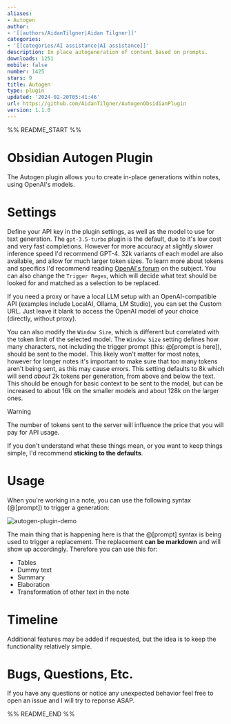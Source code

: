 ```yaml
---
aliases:
- Autogen
author:
- '[[authors/AidanTilgner|Aidan Tilgner]]'
categories:
- '[[categories/AI assistance|AI assistance]]'
description: In place autogeneration of content based on prompts.
downloads: 1251
mobile: false
number: 1425
stars: 9
title: Autogen
type: plugin
updated: '2024-02-20T05:41:46'
url: https://github.com/AidanTilgner/AutogenObsidianPlugin
version: 1.1.0
---
```


%% README_START %%

# Obsidian Autogen Plugin
The Autogen plugin allows you to create in-place generations within notes, using OpenAI's models.

# Settings
Define your API key in the plugin settings, as well as the model to use for text generation. The `gpt-3.5-turbo` plugin is the default, due to it's low cost and very fast completions. However for more accuracy at slightly slower inference speed I'd recommend GPT-4. 32k variants of each model are also available, and allow for much larger token sizes. To learn more about tokens and specifics I'd recommend reading [OpenAI's forum](https://help.openai.com/en/articles/4936856-what-are-tokens-and-how-to-count-them) on the subject. You can also change the `Trigger Regex`, which will decide what text should be looked for and matched as a selection to be replaced.

If you need a proxy or have a local LLM setup with an OpenAI-compatible API (examples include LocalAI, Ollama, LM Studio), you can set the Custom URL. Just leave it blank to access the OpenAI model of your choice (directly, without proxy).

You can also modify the `Window Size`, which is different but correlated with the token limit of the selected model. The `Window Size` setting defines how many characters, not including the trigger prompt (this: @[prompt is here]), should be sent to the model. This likely won't matter for most notes, however for longer notes it's important to make sure that too many tokens aren't being sent, as this may cause errors. This setting defaults to 8k which will send _about_ 2k tokens per generation, from above and below the text. This should be enough for basic context to be sent to the model, but can be increased to about 16k on the smaller models and about 128k on the larger ones.

> [!warning]
> The number of tokens sent to the server will influence the price that you will pay for API usage.

If you don't understand what these things mean, or you want to keep things simple, I'd recommend **sticking to the defaults**.


# Usage
When you're working in a note, you can use the following syntax (@[prompt]) to trigger a generation:

![autogen-plugin-demo](https://github.com/AidanTilgner/AutogenObsidianPlugin/assets/45406132/452c333b-d7bb-4b13-b9fa-233069b4e5f5)


The main thing that is happening here is that the @[prompt] syntax is being used to trigger a replacement. The replacement **can be markdown** and will show up accordingly. Therefore you can use this for:
- Tables
- Dummy text
- Summary
- Elaboration
- Transformation of other text in the note

# Timeline
Additional features may be added if requested, but the idea is to keep the functionality relatively simple.

# Bugs, Questions, Etc.
If you have any questions or notice any unexpected behavior feel free to open an issue and I will try to reponse ASAP.


%% README_END %%